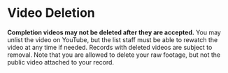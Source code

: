 # Video Deletion
**Completion videos may not be deleted after they are accepted.** You may unlist the video on YouTube, but the list staff must be able to rewatch the video at any time if needed. Records with deleted videos are subject to removal. Note that you are allowed to delete your raw footage, but not the public video attached to your record.
